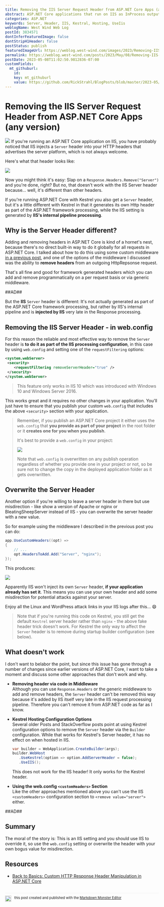 ```yaml
---
title: Removing the IIS Server Request Header from ASP.NET Core Apps (any version)
abstract: ASP.NET Core applications that run on IIS as InProcess output an Server name for IIS into the HTTP headers. If you want to remove the server header, you'll find that the process for IIS is different than for the internally created Kestrel header and you can't use the same approach to remove the header as with Kestrel applications. In this post I discuss why the header behaves differently in IIS and how to remove it regardless of ASP.NET version.
categories: ASP.NET
keywords: Server, Header, IIS, Kestral, Hosting, UseIis
weblogName: West Wind Web Log
postId: 3834571
dontInferFeaturedImage: false
dontStripH1Header: false
postStatus: publish
featuredImageUrl: https://weblog.west-wind.com/images/2023/Removing-IIS-Server-Request-Header-from-ASP.NET-Core-Apps-(any-version)/Headless.jpg
permalink: https://weblog.west-wind.com/posts/2023/May/08/Removing-IIS-Server-Request-Header-from-ASPNET-Core-Apps-any-version
postDate: 2023-05-08T11:02:50.9812836-07:00
customFields:
  mt_githuburl:
    id: 
    key: mt_githuburl
    value: https://github.com/RickStrahl/BlogPosts/blob/master/2023-05/Removing%20IIS%20Server%20Request%20Header%20from%20ASP.NET%20Core%20Apps%20(any%20version)/RemovingIisServerHeaderFromAspNetCore5Apps.md
---
```

# Removing the IIS Server Request Header from ASP.NET Core Apps (any version)

![](Headless.jpg)
If you're running an ASP.NET Core application on IIS, you have probably noticed that IIS injects a `Server` header into your HTTP headers that advertises the server platform, which is not always welcome.

Here's what that header looks like:

![](HttpHeaderswithIis.png)

Now you might think it's easy: Slap on a `Response.Headers.Remove("Server")` and you're done, right? But no, that doesn't work with the IIS Server header because... well, it's different than other headers.

If you're running ASP.NET Core with  Kestrel you also get a `Server` header, but it's a little different with Kestrel in that it generates its own Http header as part of the ASP.NET framework processing, while the IIS setting is generated by **IIS's internal pipeline processing**.

## Why is the Server Header different?
Adding and removing headers in ASP.NET Core is kind of a hornet's nest, because there's no direct built-in way to do it globally for all requests in ASP.NET Core. I talked about how to do this using some custom middleware [in a previous post](https://weblog.west-wind.com/posts/2022/Jul/07/Back-to-Basics-Custom-HTTP-Response-Header-Manipulation-in-ASPNET-Core), and one of the options of the middleware I discussed was the ability to **remove headers** from an outgoing HttpRepsonse request.

That's all fine and good for framework generated headers which you can add and remove programmatically on a per request basis or via generic middleware.

##AD##

But the **IIS** `Server` header is different: It's not actually generated as part of the ASP.NET Core framework processing, but rather by IIS's internal pipeline and is **injected by IIS** very late in the Response processing.

## Removing the IIS Server Header - in web.config
For this reason the reliable and most effective way to remove the `Server` header is **to do it as part of the IIS processing configuration**, in this case by using `web.config` and setting one of the `requestFiltering` options:

```xml
<system.webServer>
 <security>
    <requestFiltering removeServerHeader="true" />
 </security>
</system.webServer>
```

> This feature only works in IIS 10 which was introduced with Windows 10 and Windows Server 2016.

This works great and it requires no other changes in your application. You'll just have to ensure that you publish your custom `web.config` that includes the above `<security>` section with your application.

> Remember, if you publish an ASP.NET Core project it either uses the `web.config` that **you provide as part of your project** in the root folder or it **creates one for you when you publish**. 
>
> It's best to provide a `web.config` in your project:
>
> ![](webConfigInProject.png)
>
> Note that `web.config` is overwritten on any publish operation regardless of whether you provide one in your project or not, so be sure not to change the copy in the deployed application folder as it gets overwritten.

## Overwrite the Server Header
Another option if you're willing to leave a server header in there but use misdirection - like show a version of Apache or nginx or BleatingSheepServer instead of IIS - you can overwrite the server header with a new value.

So for example using the middleware I described in the previous post you can do:

```cs
app.UseCustomHeaders((opt) =>
{
    // ...
    opt.HeadersToAdd.Add("Server", "nginx");
});
```

This produces:

![](FakeServerHeader.png)

Apparently IIS won't inject its own `Server` header, **if your application already has set it**. This means you can use your own header and add some misdirection for potential attacks against your server. 

Enjoy all the Linux and WordPress attack links in your IIS logs after this... :smile:

> Note that if you're running this code on Kestrel, you still get the default `Kestrel` server header rather than `nginx` - the above fake header trick doesn't work. For Kestrel the only way to affect the `Server` header is to remove during startup builder configuration (see below).

## What doesn't work
I don't want to belabor the point, but since this issue has gone through a number of changes since earlier versions of ASP.NET Core, I want to take a moment and discuss some other approaches that don't work and why.

* **Removing header via code in Middleware**  
Although you can use `Response.Headers` or the generic middleware to add and remove headers, the `Server` header can't be removed this way because it's added by IIS itself very late in the IIS request processing pipeline. Therefore you can't remove it from ASP.NET code as far as I know.

* **Kestrel Hosting Configuration Options**  
Several older Posts and StackOverflow posts point at using Kestrel configuration options to remove the `Server` header via the `Builder` configuration. While that works for Kestrel's Server header, it has no effect on when hosted in IIS. 
    ```cs
    var builder = WebApplication.CreateBuilder(args);
    builder.WebHost
       .UseKestrel(option => option.AddServerHeader = false);
       .UseIIS();
    ```
    This does not work for the IIS header! It only works for the Kestrel header.

* **Using the web.config `<customHeaders>` Section**  
Like the other approaches mentioned above you can't use the IIS `<customHeaders>` configuration section to `<remove value="server">` either.

##AD##

## Summary
The moral of the story is: This is an IIS setting and you should use IIS to override it, so use the `web.config` setting or overwrite the header with your own bogus value for misdirection.

## Resources

* [Back to Basics: Custom HTTP Response Header Manipulation in ASP.NET Core](https://weblog.west-wind.com/posts/2022/Jul/07/Back-to-Basics-Custom-HTTP-Response-Header-Manipulation-in-ASPNET-Core)

<div style="margin-top: 30px;font-size: 0.8em;
            border-top: 1px solid #eee;padding-top: 8px;">
    <img src="https://markdownmonster.west-wind.com/favicon.png"
         style="height: 20px;float: left; margin-right: 10px;"/>
    this post created and published with the 
    <a href="https://markdownmonster.west-wind.com" 
       target="top">Markdown Monster Editor</a> 
</div>